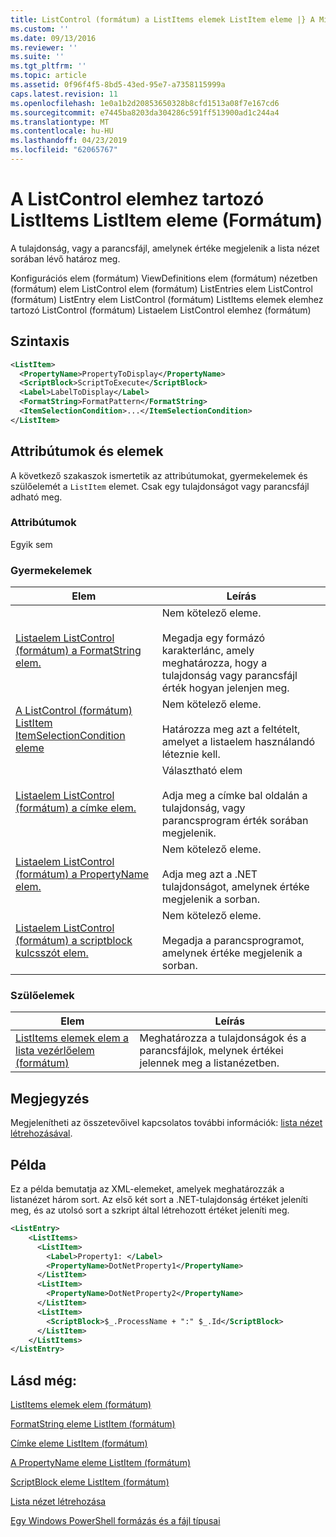 ```yaml
---
title: ListControl (formátum) a ListItems elemek ListItem eleme |} A Microsoft Docs
ms.custom: ''
ms.date: 09/13/2016
ms.reviewer: ''
ms.suite: ''
ms.tgt_pltfrm: ''
ms.topic: article
ms.assetid: 0f96f4f5-8bd5-43ed-95e7-a7358115999a
caps.latest.revision: 11
ms.openlocfilehash: 1e0a1b2d20853650328b8cfd1513a08f7e167cd6
ms.sourcegitcommit: e7445ba8203da304286c591ff513900ad1c244a4
ms.translationtype: MT
ms.contentlocale: hu-HU
ms.lasthandoff: 04/23/2019
ms.locfileid: "62065767"
---
```

# <a name="listitem-element-for-listitems-for-listcontrol-format"></a>A ListControl elemhez tartozó ListItems ListItem eleme (Formátum)

A tulajdonság, vagy a parancsfájl, amelynek értéke megjelenik a lista nézet sorában lévő határoz meg.

Konfigurációs elem (formátum) ViewDefinitions elem (formátum) nézetben (formátum) elem ListControl elem (formátum) ListEntries elem ListControl (formátum) ListEntry elem ListControl (formátum) ListItems elemek elemhez tartozó ListControl (formátum) Listaelem ListControl elemhez (formátum)

## <a name="syntax"></a>Szintaxis

```xml
<ListItem>
  <PropertyName>PropertyToDisplay</PropertyName>
  <ScriptBlock>ScriptToExecute</ScriptBlock>
  <Label>LabelToDisplay</Label>
  <FormatString>FormatPattern</FormatString>
  <ItemSelectionCondition>...</ItemSelectionCondition>
</ListItem>
```

## <a name="attributes-and-elements"></a>Attribútumok és elemek

A következő szakaszok ismertetik az attribútumokat, gyermekelemek és szülőelemét a `ListItem` elemet. Csak egy tulajdonságot vagy parancsfájl adható meg.

### <a name="attributes"></a>Attribútumok

Egyik sem

### <a name="child-elements"></a>Gyermekelemek

|Elem|Leírás|
|-------------|-----------------|
|[Listaelem ListControl (formátum) a FormatString elem.](./formatstring-element-for-listitem-for-listcontrol-format.md)|Nem kötelező eleme.<br /><br /> Megadja egy formázó karakterlánc, amely meghatározza, hogy a tulajdonság vagy parancsfájl érték hogyan jelenjen meg.|
|[A ListControl (formátum) ListItem ItemSelectionCondition eleme](./itemselectioncondition-element-for-listitem-for-listcontrol-format.md)|Nem kötelező eleme.<br /><br /> Határozza meg azt a feltételt, amelyet a listaelem használandó léteznie kell.|
|[Listaelem ListControl (formátum) a címke elem.](./label-element-for-listitem-for-listcontrol-format.md)|Választható elem<br /><br /> Adja meg a címke bal oldalán a tulajdonság, vagy parancsprogram érték sorában megjelenik.|
|[Listaelem ListControl (formátum) a PropertyName elem.](./propertyname-element-for-listitem-for-listcontrol-format.md)|Nem kötelező eleme.<br /><br /> Adja meg azt a .NET tulajdonságot, amelynek értéke megjelenik a sorban.|
|[Listaelem ListControl (formátum) a scriptblock kulcsszót elem.](./scriptblock-element-for-listitem-for-listcontrol-format.md)|Nem kötelező eleme.<br /><br /> Megadja a parancsprogramot, amelynek értéke megjelenik a sorban.|

### <a name="parent-elements"></a>Szülőelemek

|Elem|Leírás|
|-------------|-----------------|
|[ListItems elemek elem a lista vezérlőelem (formátum)](./listitems-element-for-listentry-for-listcontrol-format.md)|Meghatározza a tulajdonságok és a parancsfájlok, melynek értékei jelennek meg a listanézetben.|

## <a name="remarks"></a>Megjegyzés

Megjelenítheti az összetevőivel kapcsolatos további információk: [lista nézet létrehozásával](./creating-a-list-view.md).

## <a name="example"></a>Példa

Ez a példa bemutatja az XML-elemeket, amelyek meghatározzák a listanézet három sort. Az első két sort a .NET-tulajdonság értéket jeleníti meg, és az utolsó sort a szkript által létrehozott értéket jeleníti meg.

```xml
<ListEntry>
    <ListItems>
      <ListItem>
        <Label>Property1: </Label>
        <PropertyName>DotNetProperty1</PropertyName>
      </ListItem>
      <ListItem>
        <PropertyName>DotNetProperty2</PropertyName>
      </ListItem>
      <ListItem>
        <ScriptBlock>$_.ProcessName + ":" $_.Id</ScriptBlock>
      </ListItem>
    </ListItems>
</ListEntry>

```

## <a name="see-also"></a>Lásd még:

[ListItems elemek elem (formátum)](./listitems-element-for-listentry-for-listcontrol-format.md)

[FormatString eleme ListItem (formátum)](./formatstring-element-for-listitem-for-listcontrol-format.md)

[Címke eleme ListItem (formátum)](./label-element-for-listitem-for-listcontrol-format.md)

[A PropertyName eleme ListItem (formátum)](./propertyname-element-for-listitem-for-listcontrol-format.md)

[ScriptBlock eleme ListItem (formátum)](./scriptblock-element-for-listitem-for-listcontrol-format.md)

[Lista nézet létrehozása](./creating-a-list-view.md)

[Egy Windows PowerShell formázás és a fájl típusai](./writing-a-powershell-formatting-file.md)
